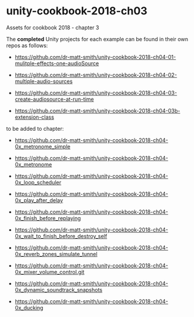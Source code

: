 # unity-cookbook-2018-ch03
Assets for cookbook 2018 - chapter 3

The **completed** Unity projects for each example can be found in their own repos as follows:

- https://github.com/dr-matt-smith/unity-cookbook-2018-ch04-01-mulitple-effects-one-audioSource

- https://github.com/dr-matt-smith/unity-cookbook-2018-ch04-02-multiple-audio-sources

- https://github.com/dr-matt-smith/unity-cookbook-2018-ch04-03-create-audiosource-at-run-time

- https://github.com/dr-matt-smith/unity-cookbook-2018-ch04-03b-extension-class

to be added to chapter:

- https://github.com/dr-matt-smith/unity-cookbook-2018-ch04-0x_metronome_simple

- https://github.com/dr-matt-smith/unity-cookbook-2018-ch04-0x_metronome

- https://github.com/dr-matt-smith/unity-cookbook-2018-ch04-0x_loop_scheduler

- https://github.com/dr-matt-smith/unity-cookbook-2018-ch04-0x_play_after_delay

- https://github.com/dr-matt-smith/unity-cookbook-2018-ch04-0x_finish_before_replaying

- https://github.com/dr-matt-smith/unity-cookbook-2018-ch04-0x_wait_to_finish_before_destroy_self

- https://github.com/dr-matt-smith/unity-cookbook-2018-ch04-0x_reverb_zones_simulate_tunnel

- https://github.com/dr-matt-smith/unity-cookbook-2018-ch04-0x_mixer_volume_control.git

- https://github.com/dr-matt-smith/unity-cookbook-2018-ch04-0x_dynamic_soundtrack_snapshots

- https://github.com/dr-matt-smith/unity-cookbook-2018-ch04-0x_ducking
